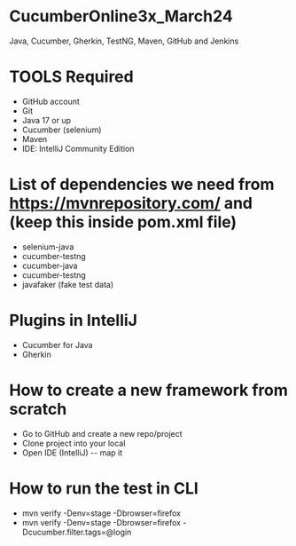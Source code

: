 # CucumberOnline3x_March24
Java, Cucumber, Gherkin, TestNG, Maven, GitHub and Jenkins

# TOOLS Required
- GitHub account
- Git
- Java 17 or up
- Cucumber (selenium)
- Maven
- IDE: IntelliJ Community Edition

# List of dependencies we need from https://mvnrepository.com/ and (keep this inside pom.xml file)
- selenium-java
- cucumber-testng
- cucumber-java
- cucumber-testng
- javafaker (fake test data)

# Plugins in IntelliJ
- Cucumber for Java
- Gherkin

# How to create a new framework from scratch 
- Go to GitHub and create a new repo/project
- Clone project into your local
- Open IDE (IntelliJ) -- map it 


# How to run the test in CLI 
- mvn verify -Denv=stage -Dbrowser=firefox
- mvn verify -Denv=stage -Dbrowser=firefox -Dcucumber.filter.tags=@login